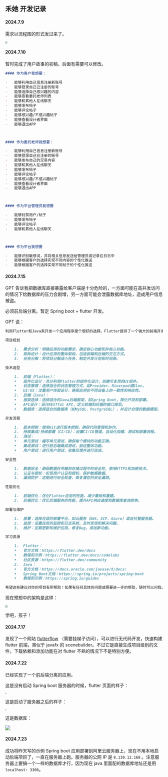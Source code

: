 ## 禾她 开发记录

#### 2024.7.9 

需求以流程图的形式发过来了。

<img src="https://pic.imgdb.cn/item/669a2486d9c307b7e9d260b1.jpg" style="zoom: 45%;" />



#### 2024.7.10

暂时完成了用户故事的初稿，后面有需要可以修改。

```markdown
#### 作为客户我想要：

-   能够利用自己信息注册新账号
-   能够登录自己已注册的账号
-   能够选择自己感兴趣的内容
-   能够查看委托老师列表
-   能够和其他人在线聊天
-   能够发布帖子
-   能够评论帖子
-   能够感兴趣/不感兴趣帖子
-   能够查看设计者界面
-   能够退出APP



#### 作为委托老师我想要：

-   能够利用自己信息注册新账号
-   能够登录自己已注册的账号
-   能够发布自己的交易内容
-   能够和其他人在线聊天
-   能够发布帖子
-   能够评论帖子
-   能够感兴趣/不感兴趣帖子
-   能够查看设计者界面
-   能够退出APP



#### 作为平台管理员我想要

-   能够封禁用户/帖子
-   能够发布帖子
-   能够评论帖子
-   能够和其他人在线聊天



#### 作为平台我想要

-   能够识别敏感词，并将相关信息发送给管理员或记录在日志中
-   能够根据客户的选择实现不同内容的个性化推送
-   能够根据客户的选择实现不同帖子的个性化推送
```





#### 2024.7.15

GPT 告诉我把数据库直接暴露给客户端是十分危险的，一方面可能在高并发访问的情况下给数据库的压力会剧增，另一方面可能会泄露数据库地址，造成用户信息被盗。

必须前后端分离。暂定 Spring boot + flutter 开发。

GPT 说：

```markdown
利用Flutter和Java来开发一个应用程序是个很好的选择。Flutter提供了一个强大的前端开发框架，而Java在后端开发中广泛应用。以下是一些建议，帮助你更好地开展这个项目：

项目规划

	1.	需求分析：明确应用的功能需求，确定核心功能和非核心功能。
	2.	架构设计：设计应用的整体架构，包括前端和后端的交互方式。
	3.	任务分解：将项目分解成小任务，制定开发计划和时间表。

技术选型

	1.	前端（Flutter）：
	•	组件化设计：充分利用Flutter的组件化设计，创建可复用的UI组件。
	•	状态管理：选择适合的状态管理方式，如Provider、Riverpod或Bloc。
	•	UI/UX：注重用户体验设计，确保应用在不同设备上的一致性和响应性。
	2.	后端（Java）：
	•	框架选择：选择适合的Java后端框架，如Spring Boot，简化开发和部署。
	•	API设计：设计RESTful API，定义前端和后端的接口规范。
	•	数据库：选择适合的数据库（如MySQL、PostgreSQL），并设计合理的数据模型。

开发流程

	1.	版本控制：使用Git进行版本控制，确保代码管理和协作。
	2.	持续集成/持续部署（CI/CD）：设置CI/CD管道，自动化构建、测试和部署流程。
	3.	测试：
	•	单元测试：编写单元测试，确保每个模块的功能正确。
	•	集成测试：进行前后端集成测试，验证整体功能。
	•	用户测试：进行用户测试，收集反馈并进行改进。

安全性

	1.	数据安全：确保数据在传输和存储过程中的安全性，使用HTTPS和加密技术。
	2.	认证与授权：实现用户认证和授权，保护敏感数据。
	3.	漏洞防护：定期进行安全检查，修复潜在的安全漏洞。

性能优化

	1.	前端优化：优化Flutter应用的性能，减少重绘和重建。
	2.	后端优化：优化后端服务的性能，提升API响应速度和数据库查询效率。

部署与维护

	1.	部署：选择合适的部署平台，如云服务（AWS、GCP、Azure）或自托管服务器。
	2.	监控：设置应用的监控和日志系统，及时发现和解决问题。
	3.	维护：定期更新和维护应用，修复Bug，添加新功能。

学习资源

	1.	Flutter：
	•	官方文档：https://flutter.dev/docs
	•	教程和示例：https://flutter.dev/docs/codelabs
	•	社区资源：https://flutter.dev/community
	2.	Java：
	•	官方文档：https://docs.oracle.com/javase/8/docs/
	•	Spring Boot文档：https://spring.io/projects/spring-boot
	•	教程和示例：https://spring.io/guides

希望这些建议对你的项目有所帮助！如果有任何具体的问题或需要进一步的帮助，随时可以问我。
```

现在预想中的架构是这样：

<img src="https://pic.imgdb.cn/item/669a29bfd9c307b7e9d8a3b8.png" style="zoom: 50%;" />

学吧，孩子！



#### 2024.7.17

发现了一个网站 [flutterflow](https://flutterflow.io/) （需要挂梯子访问），可以进行无代码开发，快速构建 flutter 前端，类似于 javafx 的 scenebuilder。不过它是直接生成项目级别的文件，下载依赖和添加功能在对 flutter 不熟的情况下不是特别方便。



#### 2024.7.22

已经实现了一个前后端分离的应用。

这是没有启动 Spring boot 服务器的时候，flutter 页面的样子：

<img src="https://pic.imgdb.cn/item/669f5c07d9c307b7e9c63170.png" style="zoom:25%;" />

这是启动了服务器之后的样子：

<img src="https://pic.imgdb.cn/item/669f5c70d9c307b7e9c69107.png" style="zoom:25%;" />

这是数据库：

![](https://pic.imgdb.cn/item/669f5ccfd9c307b7e9c6e1e6.png)



#### 2024.7.23

成功将昨天写的示例 Spring boot 应用部署到阿里云服务器上，现在不用本地启动后端项目了，一直在服务器上跑。服务器的公网 IP 是 `8.130.12.168` 。注意服务器上要搞一个一样的数据库才行，因为现在 java 里面配的数据库地址还是用 `localhost: 3306`。
